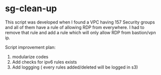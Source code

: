 # sg-clean-up
This script was developed when I found a VPC having 157 Security groups and all of them have a rule of allowing RDP from everywhere. 
I had to remove that rule and add a rule which will only allow RDP from bastion/vpn ip.

Script improvement plan:
1. modularize codes
2. Add checks for ipv6 rules exists
3. Add loggging ( every rules added/deleted will be logged in s3)
